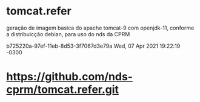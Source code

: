 # tomcat.refer

geração de imagem basica do apache tomcat-9 com openjdk-11, conforme a distribuicção debian, para uso do nds da CPRM

b725220a-97ef-11eb-8d53-3f7067d3e79a Wed, 07 Apr 2021 19:22:19 -0300

# https://github.com/nds-cprm/tomcat.refer.git
